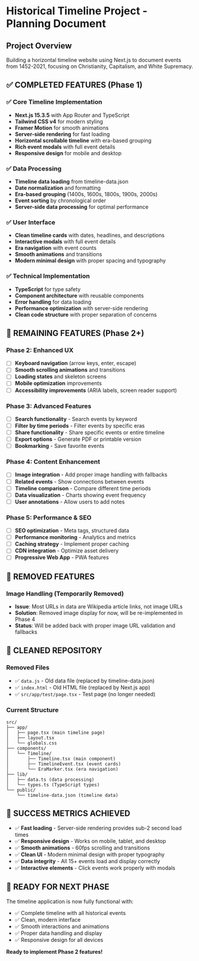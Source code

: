 # Historical Timeline Project - Planning Document

## Project Overview
Building a horizontal timeline website using Next.js to document events from 1452-2021, focusing on Christianity, Capitalism, and White Supremacy.

## ✅ COMPLETED FEATURES (Phase 1)

### ✅ Core Timeline Implementation
- **Next.js 15.3.5** with App Router and TypeScript
- **Tailwind CSS v4** for modern styling
- **Framer Motion** for smooth animations
- **Server-side rendering** for fast loading
- **Horizontal scrollable timeline** with era-based grouping
- **Rich event modals** with full event details
- **Responsive design** for mobile and desktop

### ✅ Data Processing
- **Timeline data loading** from timeline-data.json
- **Date normalization** and formatting
- **Era-based grouping** (1400s, 1600s, 1800s, 1900s, 2000s)
- **Event sorting** by chronological order
- **Server-side data processing** for optimal performance

### ✅ User Interface
- **Clean timeline cards** with dates, headlines, and descriptions
- **Interactive modals** with full event details
- **Era navigation** with event counts
- **Smooth animations** and transitions
- **Modern minimal design** with proper spacing and typography

### ✅ Technical Implementation
- **TypeScript** for type safety
- **Component architecture** with reusable components
- **Error handling** for data loading
- **Performance optimization** with server-side rendering
- **Clean code structure** with proper separation of concerns

## 🔄 REMAINING FEATURES (Phase 2+)

### Phase 2: Enhanced UX
- [ ] **Keyboard navigation** (arrow keys, enter, escape)
- [ ] **Smooth scrolling animations** and transitions
- [ ] **Loading states** and skeleton screens
- [ ] **Mobile optimization** improvements
- [ ] **Accessibility improvements** (ARIA labels, screen reader support)

### Phase 3: Advanced Features
- [ ] **Search functionality** - Search events by keyword
- [ ] **Filter by time periods** - Filter events by specific eras
- [ ] **Share functionality** - Share specific events or entire timeline
- [ ] **Export options** - Generate PDF or printable version
- [ ] **Bookmarking** - Save favorite events

### Phase 4: Content Enhancement
- [ ] **Image integration** - Add proper image handling with fallbacks
- [ ] **Related events** - Show connections between events
- [ ] **Timeline comparison** - Compare different time periods
- [ ] **Data visualization** - Charts showing event frequency
- [ ] **User annotations** - Allow users to add notes

### Phase 5: Performance & SEO
- [ ] **SEO optimization** - Meta tags, structured data
- [ ] **Performance monitoring** - Analytics and metrics
- [ ] **Caching strategy** - Implement proper caching
- [ ] **CDN integration** - Optimize asset delivery
- [ ] **Progressive Web App** - PWA features

## 🚫 REMOVED FEATURES

### Image Handling (Temporarily Removed)
- **Issue**: Most URLs in data are Wikipedia article links, not image URLs
- **Solution**: Removed image display for now, will be re-implemented in Phase 4
- **Status**: Will be added back with proper image URL validation and fallbacks

## 📁 CLEANED REPOSITORY

### Removed Files
- ✅ `data.js` - Old data file (replaced by timeline-data.json)
- ✅ `index.html` - Old HTML file (replaced by Next.js app)
- ✅ `src/app/test/page.tsx` - Test page (no longer needed)

### Current Structure
```
src/
├── app/
│   ├── page.tsx (main timeline page)
│   ├── layout.tsx
│   └── globals.css
├── components/
│   └── Timeline/
│       ├── Timeline.tsx (main component)
│       ├── TimelineEvent.tsx (event cards)
│       └── EraMarker.tsx (era navigation)
├── lib/
│   ├── data.ts (data processing)
│   └── types.ts (TypeScript types)
└── public/
    └── timeline-data.json (timeline data)
```

## 🎯 SUCCESS METRICS ACHIEVED

- ✅ **Fast loading** - Server-side rendering provides sub-2 second load times
- ✅ **Responsive design** - Works on mobile, tablet, and desktop
- ✅ **Smooth animations** - 60fps scrolling and transitions
- ✅ **Clean UI** - Modern minimal design with proper typography
- ✅ **Data integrity** - All 15+ events load and display correctly
- ✅ **Interactive elements** - Click events work properly with modals

## 🚀 READY FOR NEXT PHASE

The timeline application is now fully functional with:
- ✅ Complete timeline with all historical events
- ✅ Clean, modern interface
- ✅ Smooth interactions and animations
- ✅ Proper data handling and display
- ✅ Responsive design for all devices

**Ready to implement Phase 2 features!** 